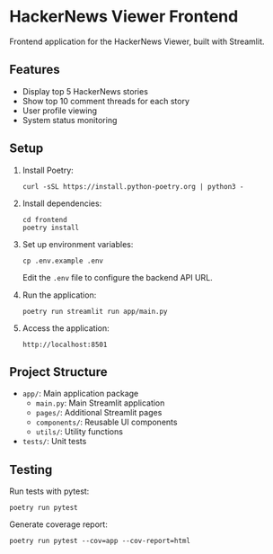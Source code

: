 # HackerNews Viewer Frontend

Frontend application for the HackerNews Viewer, built with Streamlit.

## Features

- Display top 5 HackerNews stories
- Show top 10 comment threads for each story
- User profile viewing
- System status monitoring

## Setup

1. Install Poetry:
   ```
   curl -sSL https://install.python-poetry.org | python3 -
   ```

2. Install dependencies:
   ```
   cd frontend
   poetry install
   ```

3. Set up environment variables:
   ```
   cp .env.example .env
   ```
   Edit the `.env` file to configure the backend API URL.

4. Run the application:
   ```
   poetry run streamlit run app/main.py
   ```

5. Access the application:
   ```
   http://localhost:8501
   ```

## Project Structure

- `app/`: Main application package
  - `main.py`: Main Streamlit application
  - `pages/`: Additional Streamlit pages
  - `components/`: Reusable UI components
  - `utils/`: Utility functions
- `tests/`: Unit tests

## Testing

Run tests with pytest:
```
poetry run pytest
```

Generate coverage report:
```
poetry run pytest --cov=app --cov-report=html
```
